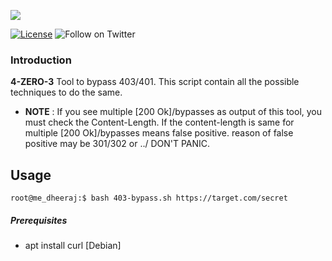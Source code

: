 <a href="https://www.buymeacoffee.com/medheeraj"><img src="https://img.buymeacoffee.com/button-api/?text=Buy me a beer&emoji=🍺&slug=medheeraj&button_colour=FFDD00&font_colour=000000&font_family=Cookie&outline_colour=000000&coffee_colour=ffffff"></a>

[![License](https://img.shields.io/badge/license-MIT-_red.svg)](https://opensource.org/licenses/MIT)
![Follow on Twitter](https://img.shields.io/twitter/follow/Dheerajmadhukar?style=social)

### Introduction

**4-ZERO-3**
Tool to bypass 403/401. This script contain all the possible techniques to do the same. 

- **NOTE** : If you see multiple [200 Ok]/bypasses as output of this tool, you must check the Content-Length. If the content-length is same for multiple [200 Ok]/bypasses means false positive. reason of false positive may be 301/302 or ../ DON'T PANIC.

## Usage
```
root@me_dheeraj:$ bash 403-bypass.sh https://target.com/secret

```

##### Prerequisites
- apt install curl [Debian]
